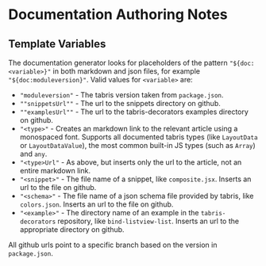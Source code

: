# Documentation Authoring Notes

## Template Variables

The documentation generator looks for placeholders of the pattern `"${doc:<variable>}"` in both markdown and json files, for example `"${doc:moduleversion}"`. Valid values for `<variable>` are:

* `"moduleversion"` - The tabris version taken from `package.json`.
* `""snippetsUrl""` - The url to the snippets directory on github.
* `""examplesUrl""` - The url to the tabris-decorators examples directory on github.
* `"<type>"` - Creates an markdown link to the relevant article using a monospaced font. Supports all documented tabris types (like `LayoutData` or `LayoutDataValue`), the most common built-in JS types (such as `Array`) and `any`.
* `"<type>Url"` - As above, but inserts only the url to the article, not an entire markdown link.
* `"<snippet>"` - The file name of a snippet, like `composite.jsx`. Inserts an url to the file on github.
* `"<schema>"` - The file name of a json schema file provided by tabris, like `colors.json`. Inserts an url to the file on github.
* `"<example>"` - The directory name of an example in the `tabris-decorators` repository, like `bind-listview-list`. Inserts an url to the appropriate directory on github.

All github urls point to a specific branch based on the version in `package.json`.
